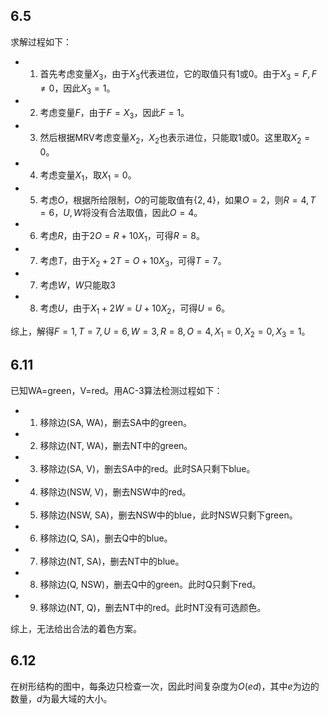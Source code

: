 ## 6.5
求解过程如下：
- 1. 首先考虑变量$X_3$，由于$X_3$代表进位，它的取值只有1或0。由于$X_3=F, F \ne 0$，因此$X_3=1$。
- 2. 考虑变量$F$，由于$F=X_3$，因此$F=1$。
- 3. 然后根据MRV考虑变量$X_2$，$X_2$也表示进位，只能取1或0。这里取$X_2=0$。
- 4. 考虑变量$X_1$，取$X_1=0$。
- 5. 考虑$O$，根据所给限制，$O$的可能取值有$\{2, 4\}$，如果$O=2$，则$R=4, T=6$，$U, W$将没有合法取值，因此$O=4$。
- 6. 考虑$R$，由于$2O=R+10X_1$，可得$R=8$。
- 7. 考虑$T$，由于$X_2+2T=O+10X_3$，可得$T=7$。
- 7. 考虑$W$，$W$只能取$3$
- 8. 考虑$U$，由于$X_1+2W=U+10X_2$，可得$U=6$。

综上，解得$F=1, T=7, U=6, W=3, R=8, O=4, X_1=0, X_2=0, X_3=1$。

## 6.11
已知WA=green，V=red。用AC-3算法检测过程如下：
- 1. 移除边(SA, WA)，删去SA中的green。
- 2. 移除边(NT, WA)，删去NT中的green。
- 3. 移除边(SA, V)，删去SA中的red。此时SA只剩下blue。
- 4. 移除边(NSW, V)，删去NSW中的red。
- 5. 移除边(NSW, SA)，删去NSW中的blue，此时NSW只剩下green。
- 6. 移除边(Q, SA)，删去Q中的blue。
- 7. 移除边(NT, SA)，删去NT中的blue。
- 8. 移除边(Q, NSW)，删去Q中的green。此时Q只剩下red。
- 9. 移除边(NT, Q)，删去NT中的red。此时NT没有可选颜色。

综上，无法给出合法的着色方案。

## 6.12
在树形结构的图中，每条边只检查一次，因此时间复杂度为$O(ed)$，其中$e$为边的数量，$d$为最大域的大小。